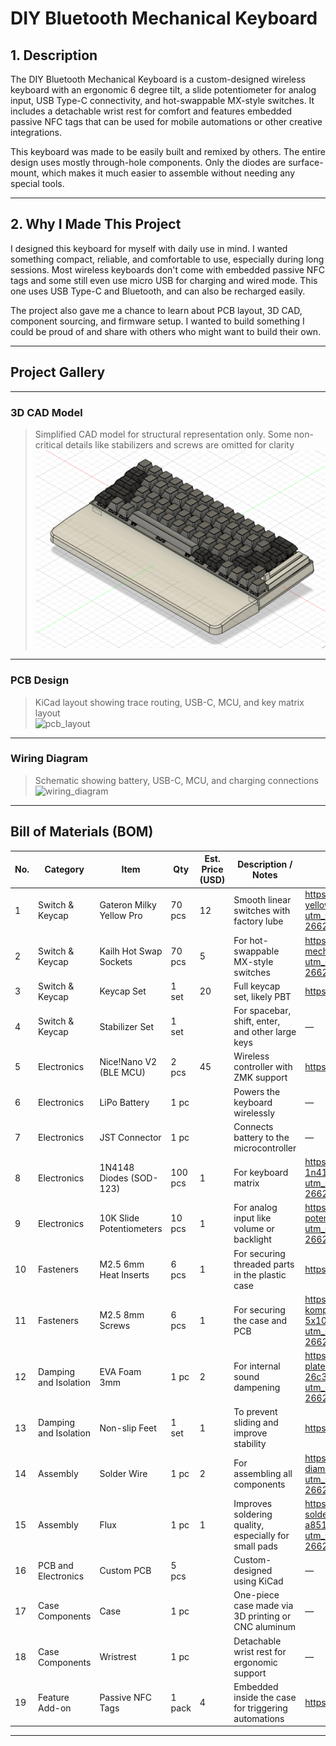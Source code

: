 # DIY Bluetooth Mechanical Keyboard

## 1. Description

The DIY Bluetooth Mechanical Keyboard is a custom-designed wireless keyboard with an ergonomic 6 degree tilt, a slide potentiometer for analog input, USB Type-C connectivity, and hot-swappable MX-style switches. It includes a detachable wrist rest for comfort and features embedded passive NFC tags that can be used for mobile automations or other creative integrations.  

This keyboard was made to be easily built and remixed by others. The entire design uses mostly through-hole components. Only the diodes are surface-mount, which makes it much easier to assemble without needing any special tools.

---

## 2. Why I Made This Project

I designed this keyboard for myself with daily use in mind. I wanted something compact, reliable, and comfortable to use, especially during long sessions. Most wireless keyboards don't come with embedded passive NFC tags and some still even use micro USB for charging and wired mode. This one uses USB Type-C and Bluetooth, and can also be recharged easily.

The project also gave me a chance to learn about PCB layout, 3D CAD, component sourcing, and firmware setup. I wanted to build something I could be proud of and share with others who might want to build their own.

---

## Project Gallery

---

### 3D CAD Model  
> Simplified CAD model for structural representation only. Some non-critical details like stabilizers and screws are omitted for clarity  
![cad_model](images/3D%20Model.png)

---

### PCB Design  
> KiCad layout showing trace routing, USB-C, MCU, and key matrix layout  
![pcb_layout](images/PCB_Layout.png)

---

### Wiring Diagram  
> Schematic showing battery, USB-C, MCU, and charging connections  
![wiring_diagram](images/Wiring_Diagram.png)

---

## Bill of Materials (BOM)

| No. | Category               | Item                          | Qty     | Est. Price (USD) | Description / Notes                                                                                                   | Link                                                                 |
|-----|------------------------|-------------------------------|---------|------------------|------------------------------------------------------------------------------------------------------------------------|----------------------------------------------------------------------|
| 1   | Switch & Keycap        | Gateron Milky Yellow Pro      | 70 pcs  | 12               | Smooth linear switches with factory lube                                                                               | https://www.tokopedia.com/mechkeyboardsid/gateron-g-pro-yellow-switch-linear-plate-mount?utm_source=salinlink&utm_medium=share&utm_campaign=PDP-266238606-2999811194-130725-RKdhUE |
| 2   | Switch & Keycap        | Kailh Hot Swap Sockets        | 70 pcs  | 5                | For hot-swappable MX-style switches                                                                                    | https://www.tokopedia.com/mechkeyboardsid/kailh-hot-swap-mechanical-keyboard-pcb-socket-black?utm_source=salinlink&utm_medium=share&utm_campaign=PDP-266238606-2198706891-130725-RKdhUE |
| 3   | Switch & Keycap        | Keycap Set                    | 1 set   | 20               | Full keycap set, likely PBT                                                                                            | https://tk.tokopedia.com/ZSBVvFJGR/ |
| 4   | Switch & Keycap        | Stabilizer Set                | 1 set   |                  | For spacebar, shift, enter, and other large keys                                                                      | — |
| 5   | Electronics            | Nice!Nano V2 (BLE MCU)        | 2 pcs   | 45               | Wireless controller with ZMK support                                                                                   | https://share.google/yrYyfjcOSs7LEji6q |
| 6   | Electronics            | LiPo Battery                  | 1 pc    |                  | Powers the keyboard wirelessly                                                                                        | — |
| 7   | Electronics            | JST Connector                 | 1 pc    |                  | Connects battery to the microcontroller                                                                                | — |
| 8   | Electronics            | 1N4148 Diodes (SOD-123)       | 100 pcs | 1                | For keyboard matrix                                                                                                    | https://www.tokopedia.com/i2c-parts/in4148-1n4148-1n4148ws-sod123-switching-diode-sod-123-dioda?utm_source=salinlink&utm_medium=share&utm_campaign=PDP-266238606-1509220482-130725-RKdhUE |
| 9   | Electronics            | 10K Slide Potentiometers      | 10 pcs  | 1                | For analog input like volume or backlight                                                                             | https://www.tokopedia.com/innovtronic/b10k-mono-slide-potentio-75mm-high-quality?utm_source=salinlink&utm_medium=share&utm_campaign=PDP-266238606-344656821-130725-RKdhUE |
| 10  | Fasteners              | M2.5 6mm Heat Inserts         | 6 pcs   | 1                | For securing threaded parts in the plastic case                                                                       | https://tk.tokopedia.com/ZSBqKcnqk/ |
| 11  | Fasteners              | M2.5 8mm Screws               | 6 pcs   | 1                | For securing the case and PCB                                                                                          | https://www.tokopedia.com/archive-lapaktukang/baut-komputer-laptop-m2-5x4-m2-5x5-m2-5x6-m2-5x8-m2-5x10-m2-5x8-mm-hitam-d5-7f72b?utm_source=salinlink&utm_medium=share&utm_campaign=PDP-266238606-14063028572-140725-RKdhUE |
| 12  | Damping and Isolation  | EVA Foam 3mm                  | 1 pc    | 2                | For internal sound dampening                                                                                           | https://www.tokopedia.com/tentakey/eva-foam-untuk-case-plate-foam-modding-mechanical-keyboard-25x30-2mm-26c32?utm_source=salinlink&utm_medium=share&utm_campaign=PDP-266238606-8737440897-140725-RKdhUE |
| 13  | Damping and Isolation  | Non-slip Feet                 | 1 set   | 1                | To prevent sliding and improve stability                                                                               | https://tk.tokopedia.com/ZSBqsCjBn/ |
| 14  | Assembly               | Solder Wire                   | 1 pc    | 2                | For assembling all components                                                                                          | https://www.tokopedia.com/mitra-abadi-official/timah-solder-diameter-08-mm-panjang-10-meter?utm_source=salinlink&utm_medium=share&utm_campaign=PDP-266238606-60532398-130725-RKdhUE |
| 15  | Assembly               | Flux                          | 1 pc    | 1                | Improves soldering quality, especially for small pads                                                                  | https://www.tokopedia.com/mirorim/flux-minyak-solder-soldering-paste-cream-oil-songka-pasta-rosin-zj-80ml-a851e?utm_source=salinlink&utm_medium=share&utm_campaign=PDP-266238606-11865644997-130725-RKdhUE |
| 16  | PCB and Electronics    | Custom PCB                    | 5 pcs   |                  | Custom-designed using KiCad                                                                                            | — |
| 17  | Case Components        | Case                          | 1 pc    |                  | One-piece case made via 3D printing or CNC aluminum                                                                   | — |
| 18  | Case Components        | Wristrest                     | 1 pc    |                  | Detachable wrist rest for ergonomic support                                                                            | — |
| 19  | Feature Add-on         | Passive NFC Tags              | 1 pack  | 4                | Embedded inside the case for triggering automations                                                                   | https://tk.tokopedia.com/ZSBVtqGWa/ |

---
